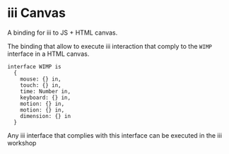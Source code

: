 # iii Canvas
A binding for iii to JS + HTML canvas.

The binding that allow to execute iii interaction that comply to the `WIMP` interface in a HTML canvas.

    interface WIMP is
      {
        mouse: {} in,
        touch: {} in,
        time: Number in,
        keyboard: {} in,
        motion: {} in,
        motion: {} in,
        dimension: {} in
      }

Any iii interface that complies with this interface can be executed in the iii workshop
